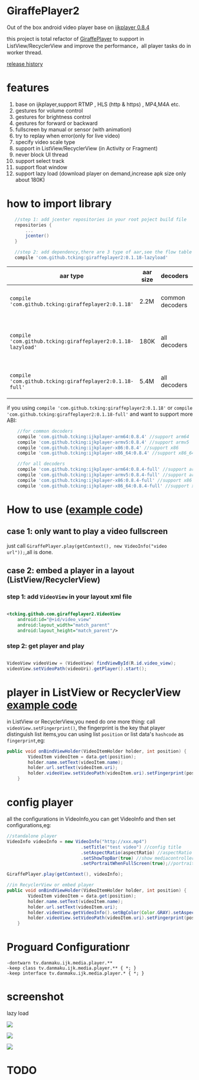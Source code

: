 # GiraffePlayer2

Out of the box android video player base on [ijkplayer 0.8.4](https://github.com/Bilibili/ijkplayer)

this project is total refactor of [GiraffePlayer](https://github.com/tcking/GiraffePlayer/) to support in ListView/RecyclerView and improve the performance，all player tasks do in worker thread.

[release history](https://github.com/tcking/GiraffePlayer2/blob/master/VERSIONS.md)


# features
1. base on ijkplayer,support RTMP , HLS (http & https) , MP4,M4A etc.
2. gestures for volume control
3. gestures for brightness control
4. gestures for forward or backward
5. fullscreen by manual or sensor (with animation)
6. try to replay when error(only for live video)
7. specify video scale type
8. support in ListView/RecyclerView (in Activity or Fragment)
9. never block UI thread
10. support select track
11. support float window
12. support lazy load (download player on demand,increase apk size only about 180K)

# how to import library
 ``` gradle
    //step 1: add jcenter repositories in your root poject build file
    repositories {
        ...
        jcenter()
    }

    //step 2: add dependency,there are 3 type of aar,see the flow table
    compile 'com.github.tcking:giraffeplayer2:0.1.18-lazyload'

 ```

aar type|aar size|decoders|support abi
----|-----|-----|----
`compile 'com.github.tcking:giraffeplayer2:0.1.18'`| 2.2M |common decoders|default armeabi，can add manually
`compile 'com.github.tcking:giraffeplayer2:0.1.18-lazyload'`| 180K| all decoders|download player(so files) on demand by device abi
`compile 'com.github.tcking:giraffeplayer2:0.1.18-full'`| 5.4M | all decoders|default armeabi，can add manually


if you using `compile 'com.github.tcking:giraffeplayer2:0.1.18'` or `compile 'com.github.tcking:giraffeplayer2:0.1.18-full'` and want to support more ABI:


``` gradle
    //for common decoders
    compile 'com.github.tcking:ijkplayer-arm64:0.8.4' //support arm64
    compile 'com.github.tcking:ijkplayer-armv5:0.8.4' //support armv5
    compile 'com.github.tcking:ijkplayer-x86:0.8.4' //support x86
    compile 'com.github.tcking:ijkplayer-x86_64:0.8.4' //support x86_64

    //for all decoders
    compile 'com.github.tcking:ijkplayer-arm64:0.8.4-full' //support arm64
    compile 'com.github.tcking:ijkplayer-armv5:0.8.4-full' //support armv5
    compile 'com.github.tcking:ijkplayer-x86:0.8.4-full' //support x86
    compile 'com.github.tcking:ijkplayer-x86_64:0.8.4-full' //support x86_64

```



# How to use ([example code](https://github.com/tcking/GiraffePlayer2/blob/master/app/src/main/java/tcking/github/com/giraffeplayer/example/MainFragment.java))
## case 1: only want to play a video fullscreen
just call `GiraffePlayer.play(getContext(), new VideoInfo("video url"));`,all is done.

## case 2: embed a player in a layout (ListView/RecyclerView)
### step 1: add `VideoView` in your layout xml file
``` xml

<tcking.github.com.giraffeplayer2.VideoView
    android:id="@+id/video_view"
    android:layout_width="match_parent"
    android:layout_height="match_parent"/>

```

### step 2: get player and play
``` java

VideoView videoView = (VideoView) findViewById(R.id.video_view);
videoView.setVideoPath(videoUri).getPlayer().start();


```

# player in ListView or RecyclerView [example code](https://github.com/tcking/GiraffePlayer2/blob/master/app/src/main/java/tcking/github/com/giraffeplayer/example/ListExampleActivity.java)
in ListView or RecyclerView,you need do one more thing: call `videoView.setFingerprint()`,
the fingerprint is the key that player distinguish list items,you can using list `position` or list data's `hashcode` as `fingerprint`,eg:

``` java
public void onBindViewHolder(VideoItemHolder holder, int position) {
        VideoItem videoItem = data.get(position);
        holder.name.setText(videoItem.name);
        holder.url.setText(videoItem.uri);
        holder.videoView.setVideoPath(videoItem.uri).setFingerprint(position);// or using:setFingerprint(videoItem.hashCode())
    }

```

# config player
all the configurations in VideoInfo,you can get VideoInfo and then set configurations,eg:
``` java
//standalone player
VideoInfo videoInfo = new VideoInfo("http://xxx.mp4")
                            .setTitle("test video") //config title
                            .setAspectRatio(aspectRatio) //aspectRatio
                            .setShowTopBar(true) //show mediacontroller top bar
                            .setPortraitWhenFullScreen(true);//portrait when full screen

GiraffePlayer.play(getContext(), videoInfo);

//in RecyclerView or embed player
public void onBindViewHolder(VideoItemHolder holder, int position) {
        VideoItem videoItem = data.get(position);
        holder.name.setText(videoItem.name);
        holder.url.setText(videoItem.uri);
        holder.videoView.getVideoInfo().setBgColor(Color.GRAY).setAspectRatio(VideoInfo.AR_MATCH_PARENT);//config player
        holder.videoView.setVideoPath(videoItem.uri).setFingerprint(position);
    }
```

# Proguard Configurationr

```
-dontwarn tv.danmaku.ijk.media.player.**
-keep class tv.danmaku.ijk.media.player.** { *; }
-keep interface tv.danmaku.ijk.media.player.* { *; }
```

# screenshot

lazy load

![](https://raw.githubusercontent.com/tcking/GiraffePlayer2/master/screencap/s5.gif)


![](https://raw.githubusercontent.com/tcking/GiraffePlayer2/master/screencap/s6.gif)


![](https://raw.githubusercontent.com/tcking/GiraffePlayer2/master/screencap/s7.gif)

# TODO